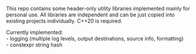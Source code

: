 This repo contains some header-only utility libraries implemented mainly for personal use.
All libraries are independent and can be just copied into existing projects individually.
C++20 is required.

Currently implemented:<br />
	- logging (multiple log levels, output destinations, source info, formatting)<br />
	- constexpr string hash